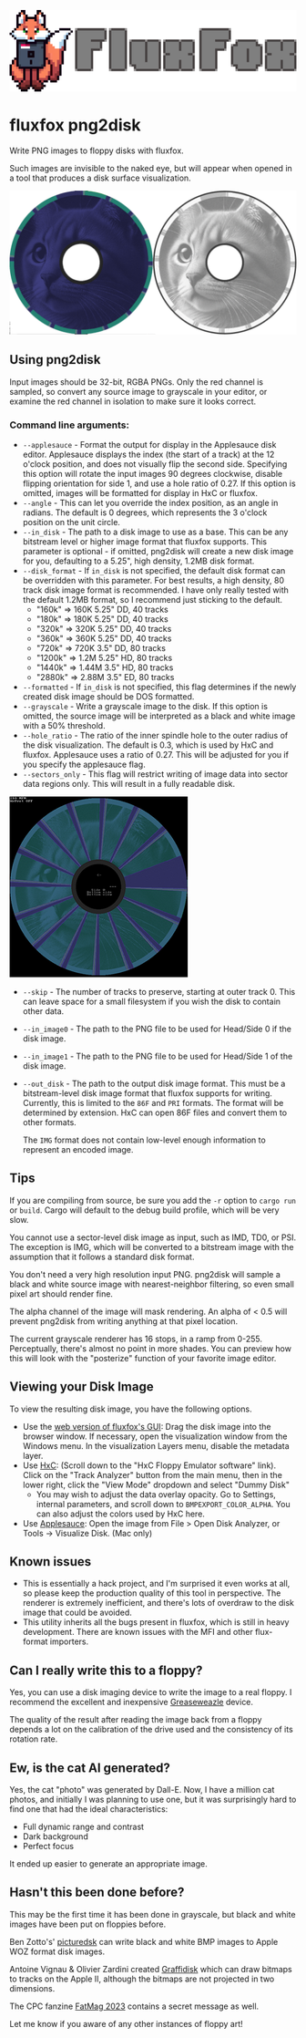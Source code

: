 ![image](doc/img/fluxfox_logo.png)

# fluxfox png2disk

Write PNG images to floppy disks with fluxfox.

Such images are invisible to the naked eye, but will appear when opened in a tool that produces a disk surface
visualization.

![image](doc/img/cat_disk_01.png)

## Using png2disk

Input images should be 32-bit, RGBA PNGs. Only the red channel is sampled, so convert any source image to grayscale
in your editor, or examine the red channel in isolation to make sure it looks correct.

### Command line arguments:

* `--applesauce` - Format the output for display in the Applesauce disk editor. Applesauce displays the index
  (the start of a track) at the 12 o'clock position, and does not visually flip the second side. Specifying this
  option will rotate the input images 90 degrees clockwise, disable flipping orientation for side 1, and use a hole
  ratio of 0.27.
  If this option is omitted, images will be formatted for display in HxC or fluxfox.
* `--angle` - This can let you override the index position, as an angle in radians. The default is 0 degrees, which
  represents the 3 o'clock position on the unit circle.
* `--in_disk` - The path to a disk image to use as a base. This can be any bitstream level or higher image format
  that fluxfox supports. This parameter is optional - if omitted, png2disk will create a new disk image for you,
  defaulting to a 5.25", high density, 1.2MB disk format.
* `--disk_format` - If `in_disk` is not specified, the default disk format can be overridden with this parameter.
  For best results, a high density, 80 track disk image format is recommended. I have only really tested with the
  default 1.2MB format, so I recommend just sticking to the default.
    * "160k" => 160K 5.25" DD, 40 tracks
    * "180k" => 180K 5.25" DD, 40 tracks
    * "320k" => 320K 5.25" DD, 40 tracks
    * "360k" => 360K 5.25" DD, 40 tracks
    * "720k" => 720K 3.5" DD, 80 tracks
    * "1200k" => 1.2M 5.25" HD, 80 tracks
    * "1440k" => 1.44M 3.5" HD, 80 tracks
    * "2880k" => 2.88M 3.5" ED, 80 tracks
* `--formatted` - If `in_disk` is not specified, this flag determines if the newly created disk image should be DOS
  formatted.
* `--grayscale` - Write a grayscale image to the disk. If this option is omitted, the source image will be interpreted
  as a black and white image with a 50% threshold.
* `--hole_ratio` - The ratio of the inner spindle hole to the outer radius of the disk visualization. The default is
  0.3, which is used by HxC and fluxfox. Applesauce uses a ratio of 0.27. This will be adjusted for you if you specify
  the applesauce flag.
* `--sectors_only` - This flag will restrict writing of image data into sector data regions only. This will result
  in a fully readable disk.

![image](doc/img/cat_in_sectors_02.png)

* `--skip` - The number of tracks to preserve, starting at outer track 0. This can leave space for a small filesystem
  if you wish the disk to contain other data.
* `--in_image0` - The path to the PNG file to be used for Head/Side 0 if the disk image.
* `--in_image1` - The path to the PNG file to be used for Head/Side 1 of the disk image.
* `--out_disk` - The path to the output disk image format. This must be a bitstream-level disk image format that fluxfox
  supports for writing. Currently, this is limited to the `86F` and `PRI` formats. The format will be determined by
  extension. HxC can open 86F files and convert them to other formats.

  The `IMG` format does not contain low-level enough information to represent an encoded image.

## Tips

If you are compiling from source, be sure you add the `-r` option to `cargo run` or `build`. Cargo will default to
the debug build profile, which will be very slow.

You cannot use a sector-level disk image as input, such as IMD, TD0, or PSI. The exception is IMG, which will be
converted to a bitstream image with the assumption that it follows a standard disk format.

You don't need a very high resolution input PNG. png2disk will sample a black and white source image with
nearest-neighbor filtering, so even small pixel art should render fine.

The alpha channel of the image will mask rendering. An alpha of < 0.5 will prevent png2disk from writing anything
at that pixel location.

The current grayscale renderer has 16 stops, in a ramp from 0-255. Perceptually, there's almost no point in
more shades. You can preview how this will look with the "posterize" function of your favorite image editor.

## Viewing your Disk Image

To view the resulting disk image, you have the following options.

- Use the [web version of fluxfox's GUI](https://dbalsom.github.io/fluxfox/): Drag the disk image into the browser
  window.
  If necessary, open the visualization window from the Windows menu. In the visualization Layers menu, disable the
  metadata
  layer.
- Use [HxC](https://hxc2001.com/download/floppy_drive_emulator/): (Scroll down to the "HxC Floppy Emulator
  software" link). Click on the "Track Analyzer" button from the main menu, then in the lower right, click the "View
  Mode"
  dropdown and select "Dummy Disk"
    - You may wish to adjust the data overlay opacity. Go to Settings, internal parameters, and scroll down to
      `BMPEXPORT_COLOR_ALPHA`. You can also adjust the colors used by HxC here.
- Use [Applesauce](https://applesaucefdc.com/): Open the image from File > Open Disk Analyzer, or Tools -> Visualize
  Disk. (Mac only)

## Known issues

- This is essentially a hack project, and I'm surprised it even works at all, so please keep the production quality of
  this tool in perspective.
  The renderer is extremely inefficient, and there's lots of overdraw to the disk image that could be avoided.
- This utility inherits all the bugs present in fluxfox, which is still in heavy development. There are known issues
  with the MFI and other flux-format importers.

## Can I really write this to a floppy?

Yes, you can use a disk imaging device to write the image to a real floppy. I recommend the excellent and
inexpensive [Greaseweazle](https://github.com/keirf/greaseweazle/wiki) device.

The quality of the result after reading the image back from a floppy depends a lot on the calibration of the drive used
and the
consistency of its rotation rate.

## Ew, is the cat AI generated?

Yes, the cat "photo" was generated by Dall-E. Now, I have a million cat photos, and initially I was planning to use one,
but it was surprisingly hard to find one that had the ideal characteristics:

- Full dynamic range and contrast
- Dark background
- Perfect focus

It ended up easier to generate an appropriate image.

## Hasn't this been done before?

This may be the first time it has been done in grayscale, but black and white images have been put on floppies before.

Ben Zotto's' [picturedsk](https://github.com/bzotto/picturedsk) can write black and white BMP images to Apple WOZ format
disk images.

Antoine Vignau & Olivier Zardini created [Graffidisk](https://brutaldeluxe.fr/products/apple2/graffidisk/) which can
draw bitmaps to tracks on the Apple II, although the bitmaps are not projected in two dimensions.

The CPC fanzine [FatMag 2023](https://www.cpc-power.com/index.php?page=detail&num=18999) contains a secret message as
well.

Let me know if you aware of any other instances of floppy art!




